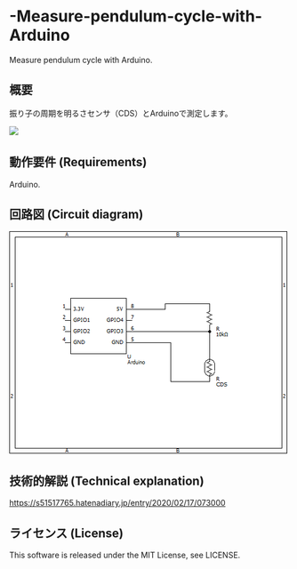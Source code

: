 # -Measure-pendulum-cycle-with-Arduino
 Measure pendulum cycle with Arduino.

## 概要
振り子の周期を明るさセンサ（CDS）とArduinoで測定します。

<img src="https://github.com/s51517765/-Measure-pendulum-cycle-with-Arduino/blob/master/DSC_0738.JPG">

## 動作要件 (Requirements)

Arduino.

## 回路図 (Circuit diagram)

<img src="https://github.com/s51517765/-Measure-pendulum-cycle-with-Arduino/blob/master/%E5%9B%9E%E8%B7%AF%E5%9B%B3.png">

## 技術的解説 (Technical explanation)

https://s51517765.hatenadiary.jp/entry/2020/02/17/073000


## ライセンス (License)

This software is released under the MIT License, see LICENSE.
